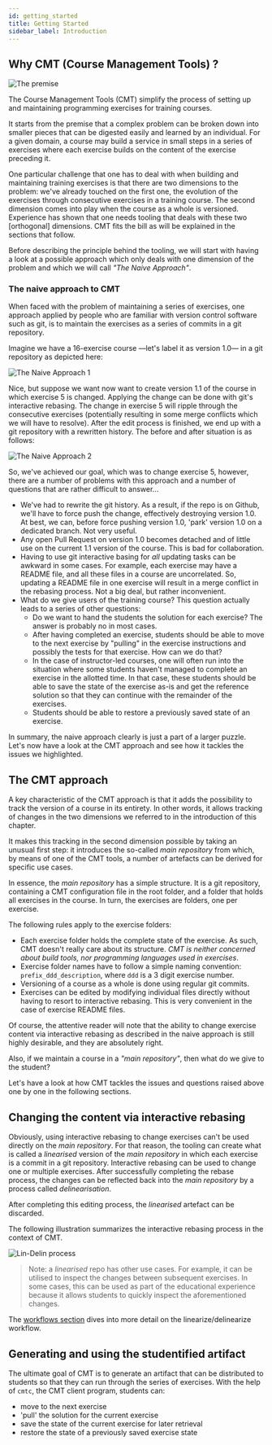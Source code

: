 ```yaml
---
id: getting_started
title: Getting Started
sidebar_label: Introduction
---
```


## Why CMT (Course Management Tools) ?

![The premise](https://i.imgur.com/52a0JhX.png)

The Course Management Tools (CMT) simplify the process of setting up and maintaining programming exercises for training courses.

It starts from the premise that a complex problem can be broken down into smaller pieces that can be digested easily and learned by an individual. For a given domain, a course may build a service in small steps in a series of exercises where each exercise builds on the content of the exercise preceding it.

One particular challenge that one has to deal with when building and maintaining training exercises is that there are two dimensions to the problem: we've already touched on the first one, the evolution of the exercises through consecutive exercises in a training course. The second dimension comes into play when the course as a whole is versioned. Experience has shown that one needs tooling that deals with these two [orthogonal] dimensions. CMT fits the bill as will be explained in the sections that follow.

Before describing the principle behind the tooling, we will start with having a look at a possible approach which only deals with one dimension of the problem and which we will call _"The Naive Approach"_. 


### The naive approach to CMT

When faced with the problem of maintaining a series of exercises, one approach applied by people who are familiar with version control software such as git, is to maintain the exercises as a series of commits in a git repository.

Imagine we have a 16-exercise course —let's label it as version 1.0— in a git repository as depicted here:

![The Naive Approach 1](https://imgur.com/1aNEEgu.png)

Nice, but suppose we want now want to create version 1.1 of the course in which exercise 5 is changed. Applying the change can be done with git's interactive rebasing. The change in exercise 5 will ripple through the consecutive exercises (potentially resulting in some merge conflicts which we will have to resolve). After the edit process is finished, we end up with a git repository with a rewritten history. The before and after situation is as follows:

![The Naive Approach 2](https://imgur.com/b8eJUkC.png)

So, we've achieved our goal, which was to change exercise 5, however, there are a number of problems with this approach and a number of questions that are rather difficult to answer...

- We've had to rewrite the git history. As a result, if the repo is on Github, we'll have to force push the change, effectively destroying version 1.0. At best, we can, before force pushing version 1.0, 'park' version 1.0 on a dedicated branch. Not very useful.
- Any open Pull Request on version 1.0 becomes detached and of little use on the current 1.1 version of the course. This is bad for collaboration.
- Having to use git interactive basing for _all_ updating tasks can be awkward in some cases. For example, each exercise may have a README file, and all these files in a course are uncorrelated. So, updating a README file in one exercise will result in a merge conflict in the rebasing process. Not a big deal, but rather inconvenient.
- What do we give users of the training course? This question actually leads to a series of other questions:
  - Do we want to hand the students the solution for each exercise? The answer is probably no in most cases.
  - After having completed an exercise, students should be able to move to the next exercise by "pulling" in the exercise instructions and possibly the tests for that exercise. How can we do that?
  - In the case of instructor-led courses, one will often run into the situation where some students haven't managed to complete an exercise in the allotted time. In that case, these students should be able to save the state of the exercise as-is and get the reference solution so that they can continue with the remainder of the exercises.
  - Students should be able to restore a previously saved state of an exercise.

In summary, the naive approach clearly is just a part of a larger puzzle. Let's now have a look at the CMT approach and see how it tackles the issues we highlighted.

## The CMT approach

A key characteristic of the CMT approach is that it adds the possibility to track the version of a course in its entirety. In other words, it allows tracking of changes in the two dimensions we referred to in the introduction of this chapter.

It makes this tracking in the second dimension possible by taking an unusual first step: it introduces the so-called _main repository_ from which, by means of one of the CMT tools, a number of artefacts can be derived for specific use cases.

In essence, the _main repository_ has a simple structure. It is a git repository, containing a CMT configuration file in the root folder, and a folder that holds all exercises in the course. In turn, the exercises are folders, one per exercise.

The following rules apply to the exercise folders:

- Each exercise folder holds the complete state of the exercise. As such, CMT doesn't really care about its structure. _CMT is neither concerned about build tools, nor programming languages used in exercises_.
- Exercise folder names have to follow a simple naming convention: `prefix_ddd_description`, where `ddd` is a 3 digit exercise number.
- Versioning of a course as a whole is done using regular git commits.
- Exercises can be edited by modifying individual files directly without having to resort to interactive rebasing. This is very convenient in the case of exercise README files.

Of course, the attentive reader will note that the ability to change exercise content via interactive rebasing as described in the naive approach is still highly desirable, and they are absolutely right.

Also, if we maintain a course in a _"main repository"_, then what do we give to the student?

Let's have a look at how CMT tackles the issues and questions raised above one by one in the following sections.

## Changing the content via interactive rebasing

Obviously, using interactive rebasing to change exercises can't be used directly on the _main repository_. For that reason, the tooling can create what is called a _linearised_ version of the _main repository_ in which each exercise is a commit in a git repository. Interactive rebasing can be used to change one or multiple exercises. After successfully completing the rebase process, the changes can be reflected back into the _main repository_ by a process called _delinearisation_.

After completing this editing process, the _linearised_ artefact can be discarded.

The following illustration summarizes the interactive rebasing process in the context of CMT.

![Lin-Delin process](https://imgur.com/tAdPsbL.png)

> Note: a _linearised_ repo has other use cases. For example, it can be utilised to inspect the changes between subsequent exercises. In some cases, this can be used as part of the educational experience because it allows students to quickly inspect the aforementioned changes.

The [workflows section](workflows.md) dives into more detail on the linearize/delinearize workflow.

## Generating and using the studentified artifact

The ultimate goal of CMT is to generate an artifact that can be distributed to students so that
they can run through the series of exercises. With the help of `cmtc`, the CMT client program,
students can:

- move to the next exercise
- 'pull' the solution for the current exercise
- save the state of the current exercise for later retrieval
- restore the state of a previously saved exercise state

